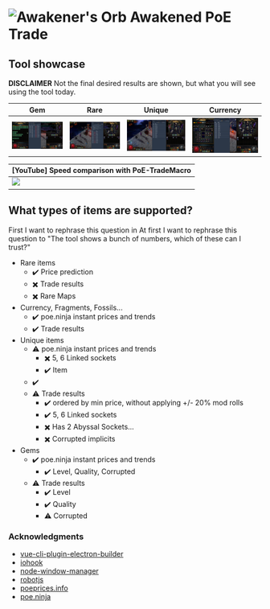 # ![Awakener's Orb](https://web.poecdn.com/image/Art/2DItems/Currency/TransferOrb.png) Awakened PoE Trade

## Tool showcase

**DISCLAIMER** Not the final desired results are shown, but what you will see using the tool today.

| Gem | Rare | Unique | Currency |
|-----|------|--------|----------|
| ![](./showcase/gem.png) | ![](./showcase/rare.png) | ![](./showcase/unique.png) | ![](./showcase/currency.png) |

| [YouTube] Speed comparison with PoE-TradeMacro |
|-----|
| [![](http://img.youtube.com/vi/PCohkEmWRT8/0.jpg)](http://www.youtube.com/watch?v=PCohkEmWRT8 "") |

## What types of items are supported?
First I want to rephrase this question in
At first I want to rephrase this question to "The tool shows a bunch of numbers, which of these can I trust?"
- Rare items
  - :heavy_check_mark: Price prediction
  - :heavy_multiplication_x: Trade results
  - :heavy_multiplication_x: Rare Maps
- Currency, Fragments, Fossils...
  - :heavy_check_mark: poe.ninja instant prices and trends
  - :heavy_check_mark: Trade results
- Unique items
  - :warning: poe.ninja instant prices and trends
    - :heavy_multiplication_x: 5, 6 Linked sockets
    - :heavy_check_mark: Item
  - :heavy_check_mark: 
  - :warning: Trade results
    - :heavy_check_mark: ordered by min price, without applying +/- 20% mod rolls
    - :heavy_check_mark: 5, 6 Linked sockets
    - :heavy_multiplication_x: Has 2 Abyssal Sockets...
    - :heavy_multiplication_x: Corrupted implicits
- Gems
  - :heavy_check_mark: poe.ninja instant prices and trends
    - :heavy_check_mark: Level, Quality, Corrupted
  - :warning: Trade results
    - :heavy_check_mark: Level
    - :heavy_check_mark: Quality
    - :warning: Corrupted

### Acknowledgments

- [vue-cli-plugin-electron-builder](https://github.com/nklayman/vue-cli-plugin-electron-builder)
- [iohook](https://github.com/wilix-team/iohook)
- [node-window-manager](https://github.com/sentialx/node-window-manager)
- [robotjs](https://github.com/octalmage/robotjs)
- [poeprices.info](https://www.poeprices.info/)
- [poe.ninja](https://poe.ninja/)
